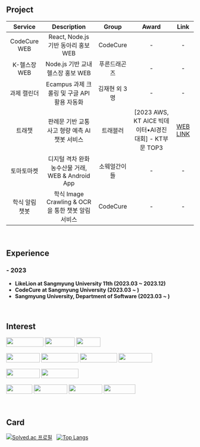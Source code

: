 ## Project
| Service | Description | Group | Award | Link |
|:---:|:---:|:---:|:---:|:---:|
| CodeCure WEB | React, Node.js 기반 동아리 홍보 WEB | CodeCure | - | - |
| K-헬스장 WEB | Node.js 기반 교내 헬스장 홍보 WEB | 푸른드래곤즈 | - | - |
| 과제 캘린더 | Ecampus 과제 크롤링 및 구글 API 활용 자동화 | 김재현 외 3명 | - | - |
| 트래챗 | 판례문 기반 교통사고 형량 예측 AI 챗봇 서비스 | 트래블러 | [2023 AWS, KT AICE 빅데이터•AI경진대회] - KT부문 TOP3 | [WEB LINK](https://www.instagram.com/p/CzdMbSzxgBM/?utm_source=ig_web_copy_link&img_index=3) |
| 토마토마켓 | 디지털 격차 완화 농수산물 거래,  WEB & Android App | 소웨얼간이들 | - | - |
| 학식 알림 챗봇 | 학식 Image Crawling & OCR을 통한 챗봇 알림 서비스 | CodeCure | - | - |

<br>

## Experience
### - 2023
- **LikeLion at Sangmyung University 11th (2023.03 ~ 2023.12)**
- **CodeCure at Sangmyung University (2023.03 ~ )**
- **Sangmyung University, Department of Software (2023.03 ~ )**

<br>

## Interest

<img src="https://img.shields.io/badge/Javascript-F7DF1E?style=for-the-badge&logo=javascript&logoColor=white" width="100" height="25" /> <img src="https://img.shields.io/badge/html5-%23E34F26.svg?style=for-the-badge&logo=html5&logoColor=white" width="80" height="25" /> <img src="https://img.shields.io/badge/css3-%231572B6.svg?style=for-the-badge&logo=css3&logoColor=white" width="65" height="25" />

<img src="https://img.shields.io/badge/python-3670A0?style=for-the-badge&logo=python&logoColor=ffdd54" width="90" height="25" > <img src="https://img.shields.io/badge/Node.js-6DA55F?style=for-the-badge&logo=node.js&logoColor=white" width="100" height="25" /> <img src="https://img.shields.io/badge/django-%23092E20.svg?style=for-the-badge&logo=django&logoColor=white" width="100" height="25" /> <img src="https://img.shields.io/badge/Flask-000000?style=flat-square&logo=flask&logoColor=white" width="90" height="25" > 

<img src="https://img.shields.io/badge/mysql-%2300f.svg?style=for-the-badge&logo=mysql&logoColor=white" width="90" height="25" /> <img src="https://img.shields.io/badge/sqlite-%2307405e.svg?style=for-the-badge&logo=sqlite&logoColor=white" width="100" height="25" />

<img src="https://img.shields.io/badge/Git-F05032.svg?style=for-the-badge&logo=git&logoColor=white" width="70" height="25" /> <img src="https://img.shields.io/badge/github-%23121011.svg?style=for-the-badge&logo=github&logoColor=white" width="90" height="25" /> <img src="https://img.shields.io/badge/Notion-%23000000.svg?style=for-the-badge&logo=notion&logoColor=white" width="90" height="25" /> <img src="https://img.shields.io/badge/Slack-4A154B?style=for-the-badge&logo=slack&logoColor=white" width="85" height="25" />

<br>

## Card
[![Solved.ac 프로필](http://mazassumnida.wtf/api/v2/generate_badge?boj=jhkim8669)](https://solved.ac/jhkim8669)
&nbsp;
[![Top Langs](https://github-readme-stats.vercel.app/api/top-langs/?username=khyun-0123&layout=compact)](https://github.com/anuraghazra/github-readme-stats)
